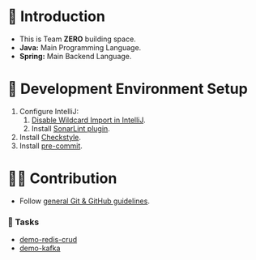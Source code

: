 # 👋 Introduction
- This is Team **ZERO** building space.
- **Java:** Main Programming Language.
- **Spring:** Main Backend Language.

# 🔧 Development Environment Setup
1. Configure IntelliJ:
    1. [Disable Wildcard Import in IntelliJ](https://www.baeldung.com/intellij-disable-wildcard-import).
    2. Install [SonarLint plugin](https://github.com/ittovate/.github/blob/main/docs/sonarlint-installation.md).
3. Install [Checkstyle](https://github.com/ittovate/.github/blob/main/docs/checkstyle-installation.md).
4. Install [pre-commit](https://github.com/ittovate/.github/blob/main/docs/pre-commit-installation.md).

# 🙋‍♂️ Contribution
- Follow [general Git & GitHub guidelines](https://github.com/ittovate/.github/blob/main/docs/git-management-guidelines.md).
### 📃 Tasks
- [demo-redis-crud](https://github.com/ittovate/.github/blob/main/tasks/04.demo-redis-crud.md)
- [demo-kafka](https://github.com/ittovate/.github/blob/main/tasks/09.demo-kafka.md)

